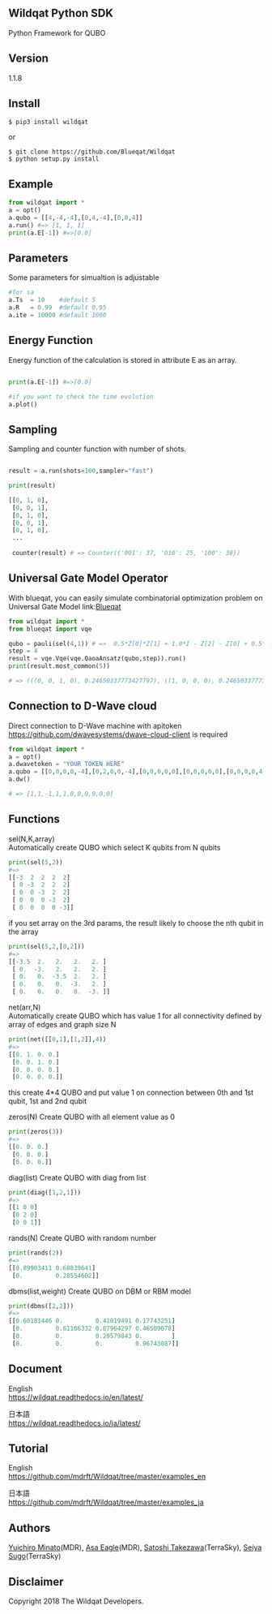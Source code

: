 Wildqat Python SDK
--------
Python Framework for QUBO 

Version
--------
1.1.8

Install
--------------------

```
$ pip3 install wildqat
```

or

```
$ git clone https://github.com/Blueqat/Wildqat
$ python setup.py install
```

Example
-------

```python
from wildqat import *
a = opt()
a.qubo = [[4,-4,-4],[0,4,-4],[0,0,4]]
a.run() #=> [1, 1, 1]
print(a.E[-1]) #=>[0.0]
```

Parameters
-------
Some parameters for simualtion is adjustable
```python
#for sa
a.Ts  = 10    #default 5
a.R   = 0.99  #default 0.95
a.ite = 10000 #default 1000
```

Energy Function
-------
Energy function of the calculation is stored in attribute E as an array.
```python

print(a.E[-1]) #=>[0.0]

#if you want to check the time evolution
a.plot()
```

Sampling
-------
Sampling and counter function with number of shots.
```python

result = a.run(shots=100,sampler="fast")

print(result)

[[0, 1, 0],
 [0, 0, 1],
 [0, 1, 0],
 [0, 0, 1],
 [0, 1, 0],
 ...
 
 counter(result) # => Counter({'001': 37, '010': 25, '100': 38})

```

Universal Gate Model Operator
-------
With blueqat, you can easily simulate combinatorial optimization problem on Universal Gate Model
link:<a href="https://github.com/mdrft/Blueqat">Blueqat</a>
```python
from wildqat import *
from blueqat import vqe

qubo = pauli(sel(4,1)) # =>  0.5*Z[0]*Z[1] + 1.0*I - Z[2] - Z[0] + 0.5*Z[0]*Z[2] - Z[3] + 0.5*Z[0]*Z[3] - Z[1] + 0.5*Z[1]*Z[2] + 0.5*Z[1]*Z[3] + 0.5*Z[2]*Z[3]
step = 4
result = vqe.Vqe(vqe.QaoaAnsatz(qubo,step)).run()
print(result.most_common(5))

# => (((0, 0, 1, 0), 0.24650337773427797), ((1, 0, 0, 0), 0.24650337773427794), ((0, 0, 0, 1), 0.24650337773427788), ((0, 1, 0, 0), 0.24650337773427783), ((0, 0, 0, 0), 0.0034271782738342416))
```

Connection to D-Wave cloud
-------
Direct connection to D-Wave machine with apitoken  
https://github.com/dwavesystems/dwave-cloud-client is required
```python
from wildqat import *
a = opt()
a.dwavetoken = "YOUR TOKEN HERE"
a.qubo = [[0,0,0,0,-4],[0,2,0,0,-4],[0,0,0,0,0],[0,0,0,0,0],[0,0,0,0,4]] 
a.dw()

# => [1,1,-1,1,1,0,0,0,0,0,0]
```



Functions
-------

sel(N,K,array)  
Automatically create QUBO which select K qubits from N qubits
```python
print(sel(5,2))
#=>
[[-3  2  2  2  2]
 [ 0 -3  2  2  2]
 [ 0  0 -3  2  2]
 [ 0  0  0 -3  2]
 [ 0  0  0  0 -3]]
```

if you set array on the 3rd params, the result likely to choose the nth qubit in the array
```python
print(sel(5,2,[0,2]))
#=>
[[-3.5  2.   2.   2.   2. ]
 [ 0.  -3.   2.   2.   2. ]
 [ 0.   0.  -3.5  2.   2. ]
 [ 0.   0.   0.  -3.   2. ]
 [ 0.   0.   0.   0.  -3. ]]
```

net(arr,N)  
Automatically create QUBO which has value 1 for all connectivity defined by array of edges and graph size N
```python
print(net([[0,1],[1,2]],4))
#=>
[[0. 1. 0. 0.]
 [0. 0. 1. 0.]
 [0. 0. 0. 0.]
 [0. 0. 0. 0.]]
```
this create 4*4 QUBO and put value 1 on connection between 0th and 1st qubit, 1st and 2nd qubit  

zeros(N)
Create QUBO with all element value as 0  
```python
print(zeros(3))
#=>
[[0. 0. 0.]
 [0. 0. 0.]
 [0. 0. 0.]]
```

diag(list)
Create QUBO with diag from list  
```python
print(diag([1,2,1]))
#=>
[[1 0 0]
 [0 2 0]
 [0 0 1]]
```

rands(N)
Create QUBO with random number  
```python
print(rands(2))
#=>
[[0.89903411 0.68839641]
 [0.         0.28554602]]
```

dbms(list,weight)
Create QUBO on DBM or RBM model
```python
print(dbms([2,2]))
#=>
[[0.60181446 0.         0.41019491 0.17743251]
 [0.         0.61166332 0.87964297 0.46509678]
 [0.         0.         0.29579843 0.        ]
 [0.         0.         0.         0.96743087]]
```

Document
----------
English  
https://wildqat.readthedocs.io/en/latest/

日本語  
https://wildqat.readthedocs.io/ja/latest/

Tutorial
----------
English  
https://github.com/mdrft/Wildqat/tree/master/examples_en  

日本語  
https://github.com/mdrft/Wildqat/tree/master/examples_ja

Authors
----------
[Yuichiro Minato](https://github.com/minatoyuichiro)(MDR), [Asa Eagle](https://github.com/Morning777)(MDR), [Satoshi Takezawa](https://github.com/takebozu)(TerraSky), [Seiya Sugo](https://github.com/seiya-sugo)(TerraSky)

Disclaimer
----------
Copyright 2018 The Wildqat Developers.

